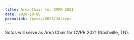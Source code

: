 ```yaml
---
title: Area Chair for CVPR 2021
date: 2020-10-05
permalink: /posts/2020/10/cvpr
---
```

Sotos will serve as Area Chair for CVPR 2021 (Nashville, TN).
